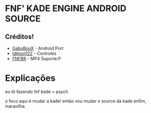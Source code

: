 # FNF' KADE ENGINE ANDROID SOURCE
## Créditos!
- [GaboBooX](https://www.youtube.com/@GaboBooX) - Android Port
- [Idklool122](https://www.youtube.com/@idklool122) - Controles
- [FNFBR](https://www.youtube.com/@FNF-BR) - MP4 Suporte:P

# Explicações 
eu tô fazendo fnf kade + psych

o foco aqui é mudar a kade! então vou mudar o source da kade
enfim, maravilha.